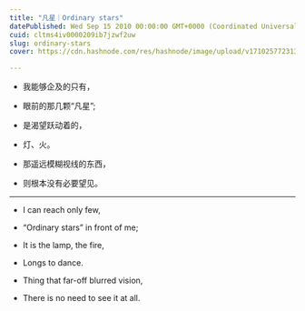 ```yaml
---
title: "凡星｜Ordinary stars"
datePublished: Wed Sep 15 2010 00:00:00 GMT+0000 (Coordinated Universal Time)
cuid: cltms4iv0000209ib7jzwf2uw
slug: ordinary-stars
cover: https://cdn.hashnode.com/res/hashnode/image/upload/v1710257723135/83253ae4-c1f8-4888-b2b7-0be307b2a6c1.png

---
```


* 我能够企及的只有，
    
* 眼前的那几颗“凡星”;
    
* 是渴望跃动着的，
    
* 灯、火。
    
* 那遥远模糊视线的东西，
    
* 则根本没有必要望见。
    

---

* I can reach only few,
    
* “Ordinary stars” in front of me;
    
* It is the lamp, the fire,
    
* Longs to dance.
    
* Thing that far-off blurred vision,
    
* There is no need to see it at all.